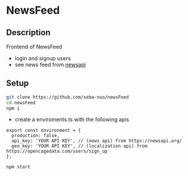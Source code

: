 # NewsFeed

## Description
Frontend of NewsFeed
- login and signup users
- see news feed from [newsapi](https://newsapi.org/v2)

## Setup
```bash
git clone https://github.com/seba-nuo/newsFeed
cd newsFeed
npm i 
```
- create a enviroments.ts with the following apis
```
export const environment = {
  production: false,
  api_key: 'YOUR API KEY', // (news api) from https://newsapi.org/ 
  geo_key: 'YOUR API KEY', // (localization api) from https://opencagedata.com/users/sign_up
};
```
`npm start`

